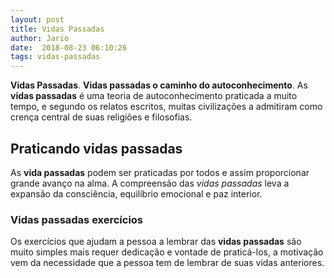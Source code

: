 ```yaml
---
layout: post
title: Vidas Passadas
author: Jario
date:  2018-08-23 06:10:26
tags: vidas-passadas
---
```

**Vidas Passadas**. **Vidas passadas o caminho do autoconhecimento**. As **vidas passadas** é uma teoria de autoconhecimento praticada a muito tempo, e segundo os relatos escritos, muitas civilizações a admitiram como crença central de suas religiões e filosofias.   

## Praticando vidas passadas

As **vida passadas** podem ser praticadas por todos e assim proporcionar grande avanço na alma. A compreensão das _vidas passadas_ leva a expansão da consciência, equilíbrio emocional e paz interior.

### Vidas passadas exercícios

Os exercícios que ajudam a pessoa a lembrar das **vidas passadas** são muito simples mais requer dedicação e vontade de praticá-los, a motivação vem da necessidade que a pessoa tem de lembrar de suas vidas anteriores.